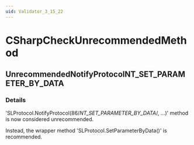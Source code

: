 ```yaml
---
uid: Validator_3_15_22
---
```


# CSharpCheckUnrecommendedMethod

## UnrecommendedNotifyProtocolNT_SET_PARAMETER_BY_DATA

<!-- Description, Properties, ... sections are auto-generated. -->
<!-- REPLACE ME AUTO-GENERATION -->

### Details

'SLProtocol.NotifyProtocol(86/*NT_SET_PARAMETER_BY_DATA*/, ...)' method is now considered unrecommended.

Instead, the wrapper method 'SLProtocol.SetParameterByData()' is recommended.

<!-- Uncomment to add example code -->
<!--### Example code-->
